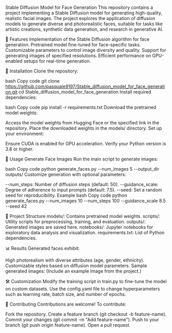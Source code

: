 Stable Diffusion Model for Face Generation
This repository contains a project implementing a Stable Diffusion model for generating high-quality, realistic facial images. The project explores the application of diffusion models to generate diverse and photorealistic faces, suitable for tasks like artistic creations, synthetic data generation, and research in generative AI.

🌟 Features
Implementation of the Stable Diffusion algorithm for face generation.
Pretrained model fine-tuned for face-specific tasks.
Customizable parameters to control image diversity and quality.
Support for generating images of specified resolutions.
Efficient performance on GPU-enabled setups for real-time generation.

🔧 Installation
Clone the repository:

bash
Copy code
git clone https://github.com/pasquale9197/Stable_diffusion_model_for_face_generation.git
cd Stable_diffusion_model_for_face_generation
Install required dependencies:

bash
Copy code
pip install -r requirements.txt
Download the pretrained model weights:

Access the model weights from Hugging Face or the specified link in the repository.
Place the downloaded weights in the models/ directory.
Set up your environment:

Ensure CUDA is enabled for GPU acceleration.
Verify your Python version is 3.8 or higher.


🚀 Usage
Generate Face Images
Run the main script to generate images:

bash
Copy code
python generate_faces.py --num_images 5 --output_dir outputs/
Customize generation with optional parameters:

--num_steps: Number of diffusion steps (default: 50).
--guidance_scale: Degree of adherence to input prompts (default: 7.5).
--seed: Set a random seed for reproducibility.
Example
bash
Copy code
python generate_faces.py --num_images 10 --num_steps 100 --guidance_scale 8.5 --seed 42


📂 Project Structure
models/: Contains pretrained model weights.
scripts/: Utility scripts for preprocessing, training, and evaluation.
outputs/: Generated images are saved here.
notebooks/: Jupyter notebooks for exploratory data analysis and visualization.
requirements.txt: List of Python dependencies.


📊 Results
Generated faces exhibit:

High photorealism with diverse attributes (age, gender, ethnicity).
Customizable styles based on diffusion model parameters.
Sample generated images:
(Include an example image from the project.)

🛠️ Customization
Modify the training script in train.py to fine-tune the model on custom datasets.
Use the config.yaml file to change hyperparameters such as learning rate, batch size, and number of epochs.


🤝 Contributing
Contributions are welcome! To contribute:

Fork the repository.
Create a feature branch (git checkout -b feature-name).
Commit your changes (git commit -m "Add feature-name").
Push to your branch (git push origin feature-name).
Open a pull request.
